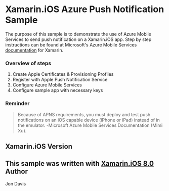 Xamarin.iOS Azure Push Notification Sample
=====
The purpose of this sample is to demonstrate the use of Azure Mobile Services to send push notification on a Xamarin.iOS app. Step by step instructions can be found at Microsoft's Azure Mobile Services [documentation](https://azure.microsoft.com/en-us/documentation/articles/partner-xamarin-mobile-services-ios-get-started-push/) for Xamarin.

### Overview of steps
1. Create Apple Certificates & Provisioning Profiles
2. Register with Apple Push Notification Service
3. Configure Azure Mobile Services
4. Configure sample app with necessary keys

### Reminder
> Because of APNS requirements, you must deploy and test push notifications on an iOS capable device (iPhone or iPad) instead of in the emulator. -Microsoft Azure Mobile Services Documentation (Mimi Xu).

Xamarin.iOS Version
---------------------
This sample was written with [Xamarin.iOS 8.0](http://xamarin.com/platform)
Author
-------
Jon Davis